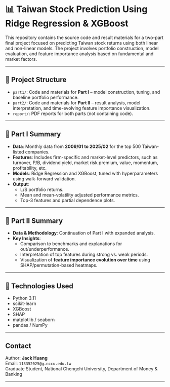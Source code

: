 # 📊 Taiwan Stock Prediction Using Ridge Regression & XGBoost

This repository contains the source code and result materials for a two-part final project focused on predicting Taiwan stock returns using both linear and non-linear models. The project involves portfolio construction, model evaluation, and feature importance analysis based on fundamental and market factors.

---

## 📁 Project Structure

- `part1/`: Code and materials for **Part I** – model construction, tuning, and baseline portfolio performance.
- `part2/`: Code and materials for **Part II** – result analysis, model interpretation, and time-evolving feature importance visualization.
- `report/`: PDF reports for both parts (not containing code).

---

## 📌 Part I Summary

- **Data**: Monthly data from **2009/01 to 2025/02** for the top 500 Taiwan-listed companies.
- **Features**: Includes firm-specific and market-level predictors, such as turnover, P/B, dividend yield, market risk premium, value, momentum, profitability, etc.
- **Models**: Ridge Regression and XGBoost, tuned with hyperparameters using walk-forward validation.
- **Output**:
  - L/S portfolio returns.
  - Mean and mean-volatility adjusted performance metrics.
  - Top-3 features and partial dependence plots.

---

## 📌 Part II Summary

- **Data & Methodology**: Continuation of Part I with expanded analysis.
- **Key Insights**:
  - Comparison to benchmarks and explanations for out/underperformance.
  - Interpretation of top features during strong vs. weak periods.
  - Visualization of **feature importance evolution over time** using SHAP/permutation-based heatmaps.

---

## 🔧 Technologies Used

- Python 3.11
- scikit-learn
- XGBoost
- SHAP
- matplotlib / seaborn
- pandas / NumPy

---

## Contact

Author: **Jack Huang**  
Email: `113352025@g.nccu.edu.tw`  
Graduate Student, National Chengchi University, Department of Money & Banking

---

